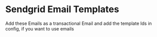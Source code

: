 # Sendgrid Email Templates
Add these Emails as a transactional Email and add the template Ids in config, if you want to use emails